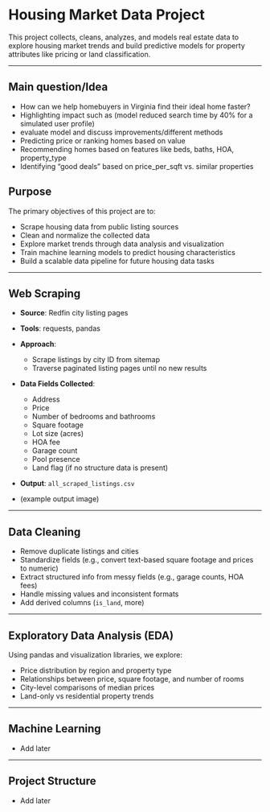 # Housing Market Data Project

This project collects, cleans, analyzes, and models real estate data to explore housing market trends and build predictive models for property attributes like pricing or land classification.

---

## Main question/Idea

- How can we help homebuyers in Virginia find their ideal home faster?
- Highlighting impact such as (model reduced search time by 40% for a simulated user profile)
- evaluate model and discuss improvements/different methods
- Predicting price or ranking homes based on value
- Recommending homes based on features like beds, baths, HOA, property_type
- Identifying “good deals” based on price_per_sqft vs. similar properties
## Purpose

The primary objectives of this project are to:


- Scrape housing data from public listing sources
- Clean and normalize the collected data
- Explore market trends through data analysis and visualization
- Train machine learning models to predict housing characteristics
- Build a scalable data pipeline for future housing data tasks

---

## Web Scraping

- **Source**: Redfin city listing pages
- **Tools**: requests, pandas 
- **Approach**:
  - Scrape listings by city ID from sitemap
  - Traverse paginated listing pages until no new results
- **Data Fields Collected**:
  - Address
  - Price
  - Number of bedrooms and bathrooms
  - Square footage
  - Lot size (acres)
  - HOA fee
  - Garage count
  - Pool presence
  - Land flag (if no structure data is present)

- **Output**: `all_scraped_listings.csv`
  
- (example output image)
  
--- 

## Data Cleaning

- Remove duplicate listings and cities
- Standardize fields (e.g., convert text-based square footage and prices to numeric)
- Extract structured info from messy fields (e.g., garage counts, HOA fees)
- Handle missing values and inconsistent formats
- Add derived columns (`is_land`, more)

---

## Exploratory Data Analysis (EDA)

Using pandas and visualization libraries, we explore:

- Price distribution by region and property type
- Relationships between price, square footage, and number of rooms
- City-level comparisons of median prices
- Land-only vs residential property trends

---

## Machine Learning

- Add later

---

## Project Structure

- Add later
